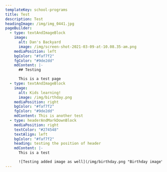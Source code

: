 ```yaml
---
templateKey: school-programs
title: Test
description: Test
headingImage: /img/img_0441.jpg
pageBuilder:
  - type: textAndImageBlock
    image:
      alt: Dan's Backyard
      image: /img/screen-shot-2021-03-09-at-10.08.35-am.png
    mediaPosition: left
    bgColor: "#faf7f2"
    fgColor: "#9de2dd"
    mdContent: |-
      ## Testing

      This is a test page
  - type: textAndImageBlock
    image:
      alt: Kids learning!
      image: /img/birthday.png
    mediaPosition: right
    bgColor: "#faf7f2"
    fgColor: "#9de2dd"
    mdContent: This is another test
  - type: headerAndMarkDownBlock
    mediaPosition: right
    textColor: "#274548"
    textAlign: left
    bgColor: "#faf7f2"
    heading: testing the position of header
    mdContent: |-
      This is a test

      ![Testing added image as well](/img/birthday.png "Birthday image")
---
```


